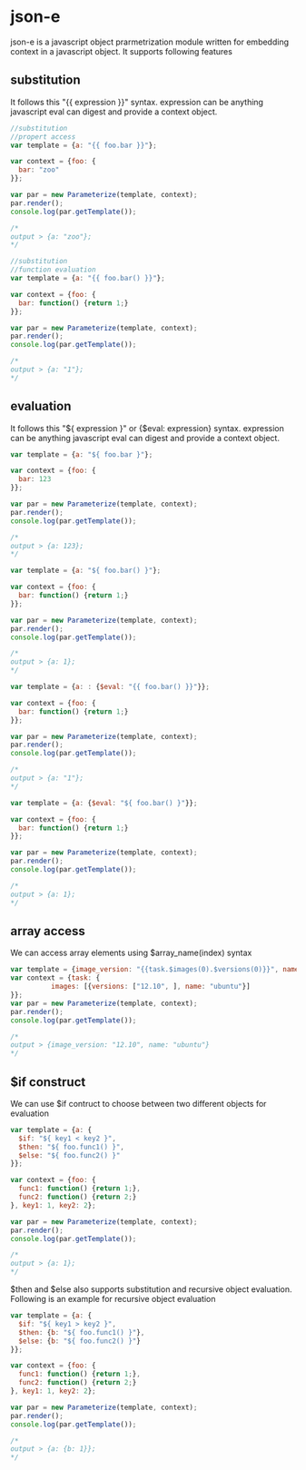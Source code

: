 # json-e
json-e is a javascript object prarmetrization module written for embedding context in a javascript object. It supports 
following features

## substitution
It follows this "{{ expression }}" syntax. expression can be anything javascript eval can
digest and provide a context object.

```javascript
//substitution
//propert access
var template = {a: "{{ foo.bar }}"};

var context = {foo: {
  bar: "zoo"
}};

var par = new Parameterize(template, context);
par.render();
console.log(par.getTemplate());

/*
output > {a: "zoo"};
*/
```

```javascript
//substitution
//function evaluation
var template = {a: "{{ foo.bar() }}"};

var context = {foo: {
  bar: function() {return 1;}
}};

var par = new Parameterize(template, context);
par.render();
console.log(par.getTemplate());

/*
output > {a: "1"};
*/
```


## evaluation

It follows this "${ expression }" or {$eval: expression} syntax. expression can be anything javascript eval can
digest and provide a context object.

```javascript
var template = {a: "${ foo.bar }"};

var context = {foo: {
  bar: 123
}};

var par = new Parameterize(template, context);
par.render();
console.log(par.getTemplate());

/*
output > {a: 123};
*/
```

```javascript
var template = {a: "${ foo.bar() }"};

var context = {foo: {
  bar: function() {return 1;}
}};

var par = new Parameterize(template, context);
par.render();
console.log(par.getTemplate());

/*
output > {a: 1};
*/
```

```javascript
var template = {a: : {$eval: "{{ foo.bar() }}"}};

var context = {foo: {
  bar: function() {return 1;}
}};

var par = new Parameterize(template, context);
par.render();
console.log(par.getTemplate());

/*
output > {a: "1"};
*/
```

```javascript
var template = {a: {$eval: "${ foo.bar() }"}};

var context = {foo: {
  bar: function() {return 1;}
}};

var par = new Parameterize(template, context);
par.render();
console.log(par.getTemplate());

/*
output > {a: 1};
*/
```



## array access

We can access array elements using $array_name(index) syntax

```javascript
var template = {image_version: "{{task.$images(0).$versions(0)}}", name: "{{task.$images(0).name}}"};
var context = {task: {
          images: [{versions: ["12.10", ], name: "ubuntu"}]
}};
var par = new Parameterize(template, context);
par.render();
console.log(par.getTemplate());

/*
output > {image_version: "12.10", name: "ubuntu"}
*/
```



## $if construct

We can use $if contruct to choose between two different objects for evaluation


```javascript
var template = {a: {
  $if: "${ key1 < key2 }",
  $then: "${ foo.func1() }",
  $else: "${ foo.func2() }"
}};

var context = {foo: {
  func1: function() {return 1;},
  func2: function() {return 2;}
}, key1: 1, key2: 2};

var par = new Parameterize(template, context);
par.render();
console.log(par.getTemplate());

/*
output > {a: 1};
*/
```

$then and $else also supports substitution and recursive object evaluation. Following is an example for recursive object evaluation

```javascript
var template = {a: {
  $if: "${ key1 > key2 }",
  $then: {b: "${ foo.func1() }"},
  $else: {b: "${ foo.func2() }"}
}};

var context = {foo: {
  func1: function() {return 1;},
  func2: function() {return 2;}
}, key1: 1, key2: 2};

var par = new Parameterize(template, context);
par.render();
console.log(par.getTemplate());

/*
output > {a: {b: 1}};
*/
```
